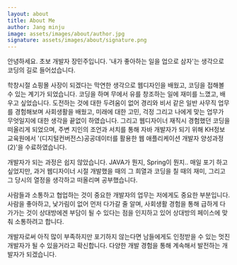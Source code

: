 ```yaml
---
layout: about
title: About Me
author: Jang minju
image: assets/images/about/author.jpg
signature: assets/images/about/signature.png
---
```


안녕하세요. 초보 개발자 장민주입니다.
'내가 좋아하는 일을 업으로 삼자'는 생각으로 코딩의 길로 들어섰습니다.

학창시절 쇼핑몰 사장이 되겠다는 막연한 생각으로 웹디자인을 배웠고, 코딩을 접해볼 수 있는 계기가 되었습니다. 코딩을 하며 무에서 유를 창조하는 일에 재미를 느꼈고, 배우고 싶었습니다.
도전하는 것에 대한 두려움이 없어 경리와 비서 같은 일반 사무직 업무를 경험해보며 사회생활을 배웠고, 미래에 대한 고민, 걱정 그리고 나에게 맞는 업무가 무엇일지에 대한 생각을 끝없이 하였습니다.
그리고 웹디자이너 재직시 경험했던 코딩을 떠올리게 되었으며, 주변 지인의 조언과 서치를 통해 자바 개발자가 되기 위해 KH정보교육원에서 '(디지털컨버전스)공공데이터를 활용한 웹 애플리케이션 개발자 양성과정(2)'을 수료하였습니다.

개발자가 되는 과정은 쉽지 않았습니다.
JAVA가 뭔지, Spring이 뭔지.. 매일 포기 하고 싶었지만, 과거 웹디자이너 시절 개발했을 때의 그 희열과 코딩을 칠 때의 재미, 그리고 그 당시의 열정을 생각하고 떠올리며 공부했습니다.

사람들과 소통하고 협업하는 것이 중요한 개발자의 업무는 저에게도 중요한 부분입니다.
사람을 좋아하고, 낯가림이 없어 먼저 다가갈 줄 알며, 사회생활 경험을 통해 급하게 다가가는 것이 상대방에겐 부담이 될 수 있다는 점을 인지하고 있어 상대방의 페이스에 맞춰 소통하려고 합니다.

개발자로써 아직 많이 부족하지만 포기하지 않는다면 남들에게도 인정받을 수 있는 멋진 개발자가 될 수 있을거라고 확신합니다.
다양한 개발 경험을 통해 계속해서 발전하는 개발자가 되겠습니다. 